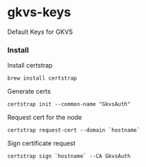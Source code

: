 # gkvs-keys
Default Keys for GKVS

### Install

Install certstrap
```
brew install certstrap
```

Generate certs
```
certstrap init --common-name "GkvsAuth"
```

Request cert for the node
```
certstrap request-cert --domain `hostname`
```

Sign certificate request
```
certstrap sign `hostname` --CA GkvsAuth
```

